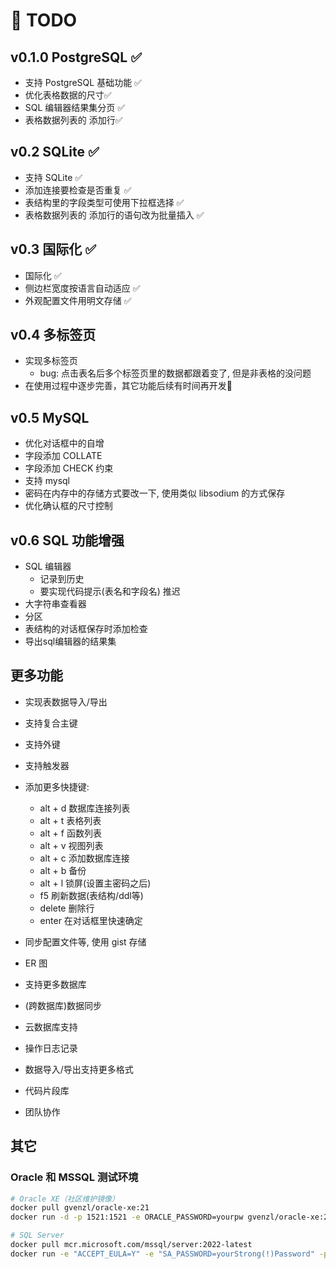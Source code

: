 
# 📝 TODO

## v0.1.0 PostgreSQL ✅

- 支持 PostgreSQL 基础功能 ✅
- 优化表格数据的尺寸✅
- SQL 编辑器结果集分页 ✅
- 表格数据列表的 添加行✅

## v0.2 SQLite ✅

- 支持 SQLite ✅
- 添加连接要检查是否重复 ✅
- 表结构里的字段类型可使用下拉框选择 ✅
- 表格数据列表的 添加行的语句改为批量插入 ✅

## v0.3 国际化 ✅

- 国际化 ✅
- 侧边栏宽度按语言自动适应 ✅
- 外观配置文件用明文存储 ✅

## v0.4 多标签页

- 实现多标签页
  - bug: 点击表名后多个标签页里的数据都跟着变了, 但是非表格的没问题
- 在使用过程中逐步完善，其它功能后续有时间再开发📌

## v0.5 MySQL

- 优化对话框中的自增
- 字段添加 COLLATE
- 字段添加 CHECK 约束
- 支持 mysql
- 密码在内存中的存储方式要改一下, 使用类似 libsodium 的方式保存  
- 优化确认框的尺寸控制

## v0.6 SQL 功能增强

- SQL 编辑器
  - 记录到历史
  - 要实现代码提示(表名和字段名) 推迟
- 大字符串查看器
- 分区  
- 表结构的对话框保存时添加检查
- 导出sql编辑器的结果集

## 更多功能

- 实现表数据导入/导出
- 支持复合主键
- 支持外键
- 支持触发器
- 添加更多快捷键:

  - alt + d 数据库连接列表
  - alt + t 表格列表
  - alt + f 函数列表
  - alt + v 视图列表
  - alt + c 添加数据库连接
  - alt + b 备份
  - alt + l 锁屏(设置主密码之后)  
  - f5 刷新数据(表结构/ddl等)
  - delete 删除行
  - enter 在对话框里快速确定

- 同步配置文件等, 使用 gist 存储
- ER 图
- 支持更多数据库
- (跨数据库)数据同步
- 云数据库支持
- 操作日志记录
- 数据导入/导出支持更多格式
- 代码片段库
- 团队协作
  
## 其它

### Oracle 和 MSSQL 测试环境

```sh
# Oracle XE（社区维护镜像）
docker pull gvenzl/oracle-xe:21
docker run -d -p 1521:1521 -e ORACLE_PASSWORD=yourpw gvenzl/oracle-xe:21

# SQL Server
docker pull mcr.microsoft.com/mssql/server:2022-latest
docker run -e "ACCEPT_EULA=Y" -e "SA_PASSWORD=yourStrong(!)Password" -p 1433:1433 -d mcr.microsoft.com/mssql/server:2022-latest
```
